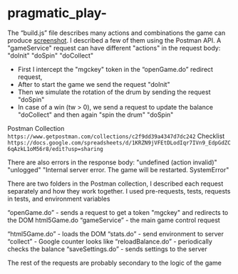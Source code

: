 # pragmatic_play-

The “build.js” file describes many actions and combinations the game can produce [screenshot](http://sc.com.ly/show/b7cb67de-be2f-4526-87ff-896fc7c0c742). I described a few of them using the Postman API. A "gameService" request can have different "actions" in the request body:
"doInit"
"doSpin"
"doCollect"

-  First I intercept the "mgckey" token in the “openGame.do” redirect request,
- After to start the game we send the request "doInit"
- Then we simulate the rotation of the drum by sending the request "doSpin"
- In case of a win (tw > 0), we send a request to update the balance "doCollect" and then again "spin the drum" "doSpin"

Postman Collection `https://www.getpostman.com/collections/c2f9dd39a4347d7dc242`
Checklist `https://docs.google.com/spreadsheets/d/1KRZN9jVFEtDLodIqr7IVn9_EdpGdZC6qAzkL1oM56r8/edit?usp=sharing`

There are also errors in the response body:
"undefined (action invalid)"
"unlogged"
"Internal server error. The game will be restarted. SystemError"

There are two folders in the Postman collection, I described each request separately and how they work together. I used pre-requests, tests, requests in tests, and environment variables

“openGame.do” - sends a request to get a token "mgckey" and redirects to the DOM html5Game.do
“gameService” - the main game control request

“html5Game.do” - loads the DOM
“stats.do” - send environment to server
“collect” - Google counter looks like
“reloadBalance.do” - periodically checks the balance
“saveSettings.do” - sends settings to the server

The rest of the requests are probably secondary to the logic of the game
